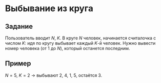 # Выбывание из круга

## Задание

Пользователь вводит $N$, $K$. В круге $N$ человек, начинается считалочка с числом $K$: идя по кругу выбывает каждый $K$-й человек. Нужно вывести номер человека (от 1 до $N$), который останется последним.

## Пример

$N=5$, $K=2$ -> выбывают 2, 4, 1, 5, остаётся 3.
